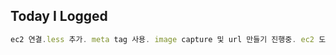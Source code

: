 ## Today I Logged

```javascript
ec2 연결.less 추가. meta tag 사용. image capture 및 url 만들기 진행중. ec2 도메인 ssl 적용.
```
